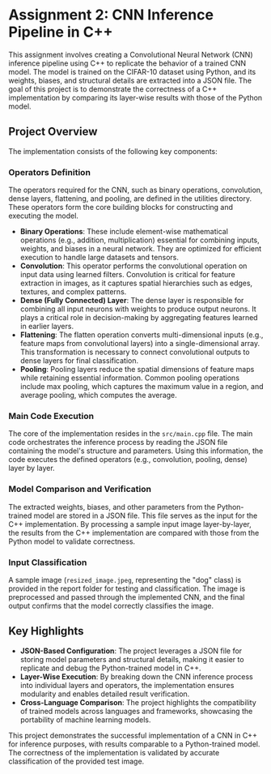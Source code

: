 # Assignment 2: CNN Inference Pipeline in C++

This assignment involves creating a Convolutional Neural Network (CNN) inference pipeline using C++ to replicate the behavior of a trained CNN model. The model is trained on the CIFAR-10 dataset using Python, and its weights, biases, and structural details are extracted into a JSON file. The goal of this project is to demonstrate the correctness of a C++ implementation by comparing its layer-wise results with those of the Python model.

## Project Overview

The implementation consists of the following key components:

### Operators Definition

The operators required for the CNN, such as binary operations, convolution, dense layers, flattening, and pooling, are defined in the utilities directory. These operators form the core building blocks for constructing and executing the model.

- **Binary Operations**: These include element-wise mathematical operations (e.g., addition, multiplication) essential for combining inputs, weights, and biases in a neural network. They are optimized for efficient execution to handle large datasets and tensors.
- **Convolution**: This operator performs the convolutional operation on input data using learned filters. Convolution is critical for feature extraction in images, as it captures spatial hierarchies such as edges, textures, and complex patterns.
- **Dense (Fully Connected) Layer**: The dense layer is responsible for combining all input neurons with weights to produce output neurons. It plays a critical role in decision-making by aggregating features learned in earlier layers.
- **Flattening**: The flatten operation converts multi-dimensional inputs (e.g., feature maps from convolutional layers) into a single-dimensional array. This transformation is necessary to connect convolutional outputs to dense layers for final classification.
- **Pooling**: Pooling layers reduce the spatial dimensions of feature maps while retaining essential information. Common pooling operations include max pooling, which captures the maximum value in a region, and average pooling, which computes the average.

### Main Code Execution

The core of the implementation resides in the `src/main.cpp` file. The main code orchestrates the inference process by reading the JSON file containing the model's structure and parameters. Using this information, the code executes the defined operators (e.g., convolution, pooling, dense) layer by layer.

### Model Comparison and Verification

The extracted weights, biases, and other parameters from the Python-trained model are stored in a JSON file. This file serves as the input for the C++ implementation. By processing a sample input image layer-by-layer, the results from the C++ implementation are compared with those from the Python model to validate correctness.

### Input Classification

A sample image (`resized_image.jpeg`, representing the "dog" class) is provided in the report folder for testing and classification. The image is preprocessed and passed through the implemented CNN, and the final output confirms that the model correctly classifies the image.

## Key Highlights

- **JSON-Based Configuration**: The project leverages a JSON file for storing model parameters and structural details, making it easier to replicate and debug the Python-trained model in C++.
- **Layer-Wise Execution**: By breaking down the CNN inference process into individual layers and operators, the implementation ensures modularity and enables detailed result verification.
- **Cross-Language Comparison**: The project highlights the compatibility of trained models across languages and frameworks, showcasing the portability of machine learning models.

This project demonstrates the successful implementation of a CNN in C++ for inference purposes, with results comparable to a Python-trained model. The correctness of the implementation is validated by accurate classification of the provided test image.